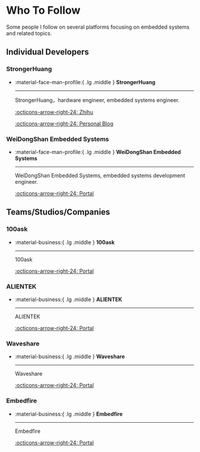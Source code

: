 # Who To Follow
Some people I follow on several platforms focusing on embedded systems and related topics.

## Individual Developers

### StrongerHuang

<div class="grid cards" markdown>

-   :material-face-man-profile:{ .lg .middle } __StrongerHuang__
    
    ---
    
    StrongerHuang，hardware engineer, embedded systems engineer.

    [:octicons-arrow-right-24: <a href="https://www.zhihu.com/people/strongerHuang.com/columns" target="_blank"> Zhihu </a>](#)

    [:octicons-arrow-right-24: <a href="hhttps://www.strongerhuang.com/" target="_blank"> Personal Blog </a>](#)

</div>

### WeiDongShan Embedded Systems

<div class="grid cards" markdown>

-   :material-face-man-profile:{ .lg .middle } __WeiDongShan Embedded Systems__
    
    ---
    
    WeiDongShan Embedded Systems, embedded systems development engineer.

    [:octicons-arrow-right-24: <a href="https://www.zhihu.com/people/www.100ask" target="_blank"> Portal </a>](#)

</div>

## Teams/Studios/Companies

### 100ask  

<div class="grid cards" markdown>

-   :material-business:{ .lg .middle } __100ask__
    
    ---
    
    100ask

    [:octicons-arrow-right-24: <a href="https://www.100ask.net/" target="_blank"> Portal </a>](#)

</div>

### ALIENTEK

<div class="grid cards" markdown>

-   :material-business:{ .lg .middle } __ALIENTEK__
    
    ---
    
    ALIENTEK

    [:octicons-arrow-right-24: <a href="https://www.alientek.com/" target="_blank"> Portal </a>](#)

</div>

### Waveshare

<div class="grid cards" markdown>

-   :material-business:{ .lg .middle } __Waveshare__
    
    ---
    
    Waveshare

    [:octicons-arrow-right-24: <a href="https://www.waveshare.com/" target="_blank"> Portal </a>](#)

</div>

### Embedfire

<div class="grid cards" markdown>

-   :material-business:{ .lg .middle } __Embedfire__
    
    ---
    
    Embedfire

    [:octicons-arrow-right-24: <a href="https://www.embedfire.com/" target="_blank"> Portal </a>](#)

</div>
